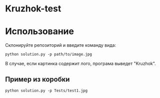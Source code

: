 # Kruzhok-test
# Использование
Склонируйте репозиторий и введите команду вида:
```
python solution.py -p path/to/image.jpg
```
В случае, если картинка содержит лого, програма выведет "Kruzhok".
## Пример из коробки
```
python solution.py -p Tests/test1.jpg
```

